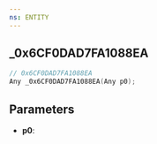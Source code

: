 ```yaml
---
ns: ENTITY
---
```

## _0x6CF0DAD7FA1088EA

```c
// 0x6CF0DAD7FA1088EA
Any _0x6CF0DAD7FA1088EA(Any p0);
```

## Parameters
* **p0**:
